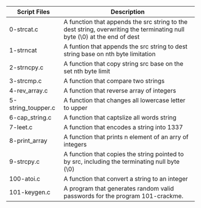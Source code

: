 
| Script Files | Description |
| ----------- | ----------- |
| 0-strcat.c |A function that appends the src string to the dest string, overwriting the terminating null byte (\0) at the end of dest |
| 1-strncat | A funtion that appends the src string to dest string base on nth byte limitation |
| 2-strncpy.c | A function that copy string src base on the set nth byte limit |
| 3-strcmp.c | A function that compare two strings |
| 4-rev_array.c | A function that reverse array of integers |
| 5-string_toupper.c | A function that changes all lowercase letter to upper |
| 6-cap_string.c | A function that captslize all words string |
| 7-leet.c | A function that encodes a string into 1337 |
|8-print_array | A function that prints n element of an arry of integers |
|9-strcpy.c | A function that copies the string pointed to by src, including the terminating null byte (\0) |
| 100-atoi.c | A function that convert a string to an integer |
| 101-keygen.c |A program that generates random valid passwords for the program 101-crackme.
